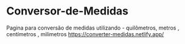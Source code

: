 # Conversor-de-Medidas
Pagina para conversão de medidas utilizando - quilômetros, metros , centímetros , milimetros
https://converter-medidas.netlify.app/ 
